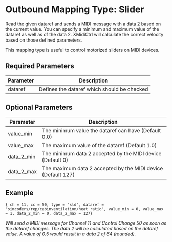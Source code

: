 # Outbound Mapping Type: Slider

Read the given dataref and sends a MIDI message with a data 2 based on the current value. You can specify a minimum
and maximum value of the dataref as well as of the data 2. XMidiCtrl will calculate the correct velocity based on 
those defined parameters.

This mapping type is useful to control motorized sliders on MIDI devices.

## Required Parameters

| Parameter | Description                                          |
|-----------|------------------------------------------------------|
| dataref   | Defines the dataref which should be checked          |

## Optional Parameters

| Parameter  | Description                                                  |
|------------|--------------------------------------------------------------|
| value_min  | The minimum value the dataref can have (Default 0.0)         |
| value_max  | The maximum value of the dataref (Default 1.0)               |
| data_2_min | The minimum data 2 accepted by the MIDI device (Default 0)   |
| data_2_max | The maximum data 2 accepted by the MIDI device (Default 127) |

## Example

```
{ ch = 11, cc = 50, type = "sld", dataref = "simcoders/rep/cabinventilation/heat_ratio", value_min = 0, value_max = 1, data_2_min = 0, data_2_max = 127}
```
*Will send a MIDI message for Channel 11 and Control Change 50 as soon as the dataref changes. The data 2 will be 
calculated based on the dataref value. A value of 0.5 would result in a data 2 of 64 (rounded).*

